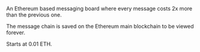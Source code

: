 An Ethereum based messaging board where every message costs 2x more than the previous one.

The message chain is saved on the Ethereum main blockchain to be viewed forever.

Starts at 0.01 ETH.
